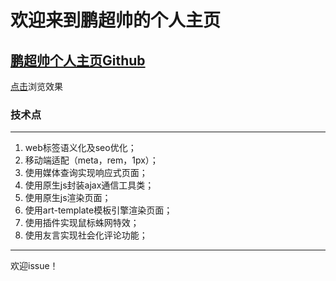 # 欢迎来到鹏超帅的个人主页

## [鹏超帅个人主页Github](https://github.com/fangxiaopeng/fangxiaopeng.github.io)


[点击](https://fangxiaopeng.github.io/native/html/main-native.html)浏览效果

### 技术点
*****
1. web标签语义化及seo优化；
2. 移动端适配（meta，rem，1px）；
3. 使用媒体查询实现响应式页面；
4. 使用原生js封装ajax通信工具类；
5. 使用原生js渲染页面；
6. 使用art-template模板引擎渲染页面；
7. 使用插件实现鼠标蛛网特效；
8. 使用友言实现社会化评论功能；
*****

欢迎issue！
